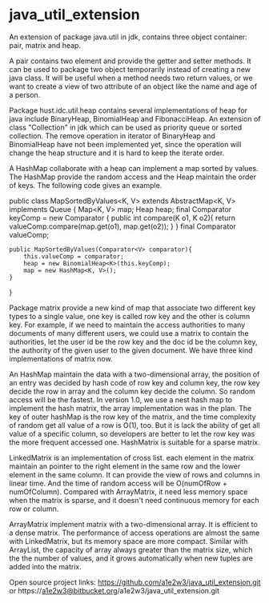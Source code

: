 java_util_extension
===================

An extension of package java.util in jdk, contains three object container: pair, matrix and heap.  

A pair contains two element and provide the getter and setter methods. It can be used to package two object temporarily 
instead of creating a new java class. It will be useful when a method needs two return values, or we want to create a 
view of two attribute of an object like the name and age of a person.  

Package hust.idc.util.heap contains several implementations of heap for java include BinaryHeap, BinomialHeap and 
FibonacciHeap.  An extension of class "Collection" in jdk which can be used as priority queue or sorted collection. The 
remove operation in iterator of BinaryHeap and BinomialHeap have not been implemented yet, since the operation will 
change the heap structure and it is hard to keep the iterate order.  

A HashMap collaborate with a heap can implement a map sorted by values. The HashMap provide the random access and the 
Heap maintain the order of keys. The following code gives an example.

public class MapSortedByValues<K, V> extends AbstractMap<K, V> implements Queue {
	Map<K, V> map;
	Heap<K> heap;
	final Comparator<K> keyComp = new Comparator<K> {
		public int compare(K o1, K o2){
			return valueComp.compare(map.get(o1), map.get(o2));
		}
	}
	final Comparator<V> valueComp;
	
	public MapSortedByValues(Comparator<V> comparator){
		this.valueComp = comparator;
		heap = new BinomialHeap<K>(this.keyComp);
		map = new HashMap<K, V>();
	}
	
}


Package matrix provide a new kind of map that associate two different key types to a single value, one key is called 
row key and the other is column key. For example, if we need to maintain the access authorities to many documents of 
many different users, we could use a matrix to contain the authorities, let the user id be the row key and the doc id 
be the column key, the authority of the given user to the given document.  We have three kind implementations of 
matrix now. 

An HashMap maintain the data with a two-dimensional array, the position of an entry was decided by hash code of row key 
and column key, the row key decide the row in array and the column key decide the column. So random access will be the 
fastest. In version 1.0, we use a nest hash map to implement the hash matrix, the array implementation was in the plan. 
The key of outer hashMap is the row key of the matrix, and the time complexity of random get all value of a row 
is O(1), too. But it is lack the ability of get all value of a specific column, so developers are better to let the row 
key was the more frequent accessed one. HashMatrix is suitable for a sparse matrix.  

LinkedMatrix is an implementation of cross list. each element in the matrix maintain an pointer to the right element in the 
same row and the lower element in the same column. It can provide the view of rows and columns in linear time. And the 
time of random access will be O(numOfRow + numOfColumn). Compared with ArrayMatrix, it need less memory space when the 
matrix is sparse, and it doesn't need continuous memory for each row or column.  

ArrayMatrix implement matrix with a two-dimensional array. It is efficient to a dense matrix. The performance of access 
operations are almost the same with LinkedMatrix, but its memory space are more compact. Similar with ArrayList, the 
capacity of array always greater than the matrix size, which the the number of values, and it grows automatically when 
new tuples are added into the matrix.

Open source project links: https://github.com/a1e2w3/java_util_extension.git 
or https://a1e2w3@bitbucket.org/a1e2w3/java_util_extension.git